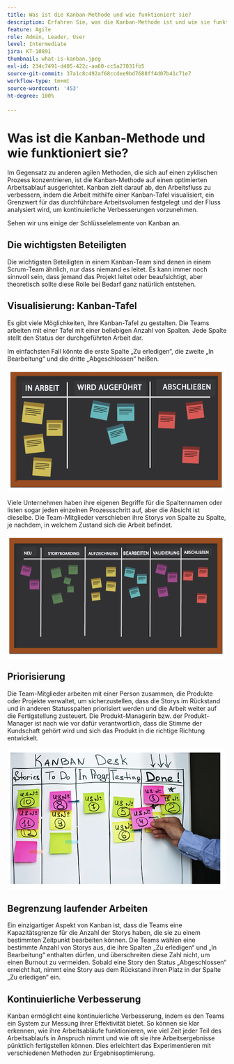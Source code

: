 ```yaml
---
title: Was ist die Kanban-Methode und wie funktioniert sie?
description: Erfahren Sie, was die Kanban-Methode ist und wie sie funktioniert.
feature: Agile
role: Admin, Leader, User
level: Intermediate
jira: KT-10891
thumbnail: what-is-kanban.jpeg
exl-id: 234c7491-d405-422c-aa60-cc5a27031fb5
source-git-commit: 37a1c8c492af68ccdee9bd7688ff4d07b41c71e7
workflow-type: tm+mt
source-wordcount: '453'
ht-degree: 100%

---
```


# Was ist die Kanban-Methode und wie funktioniert sie?

Im Gegensatz zu anderen agilen Methoden, die sich auf einen zyklischen Prozess konzentrieren, ist die Kanban-Methode auf einen optimierten Arbeitsablauf ausgerichtet. Kanban zielt darauf ab, den Arbeitsfluss zu verbessern, indem die Arbeit mithilfe einer Kanban-Tafel visualisiert, ein Grenzwert für das durchführbare Arbeitsvolumen festgelegt und der Fluss analysiert wird, um kontinuierliche Verbesserungen vorzunehmen.


Sehen wir uns einige der Schlüsselelemente von Kanban an.



## Die wichtigsten Beteiligten

Die wichtigsten Beteiligten in einem Kanban-Team sind denen in einem Scrum-Team ähnlich, nur dass niemand es leitet. Es kann immer noch sinnvoll sein, dass jemand das Projekt leitet oder beaufsichtigt, aber theoretisch sollte diese Rolle bei Bedarf ganz natürlich entstehen.

## Visualisierung: Kanban-Tafel

Es gibt viele Möglichkeiten, Ihre Kanban-Tafel zu gestalten. Die Teams arbeiten mit einer Tafel mit einer beliebigen Anzahl von Spalten. Jede Spalte stellt den Status der durchgeführten Arbeit dar.

Im einfachsten Fall könnte die erste Spalte „Zu erledigen“, die zweite „In Bearbeitung“ und die dritte „Abgeschlossen“ heißen.

![Wandtafel und Haftnotizen](assets/agile4-01.png)

Viele Unternehmen haben ihre eigenen Begriffe für die Spaltennamen oder listen sogar jeden einzelnen Prozessschritt auf, aber die Absicht ist dieselbe. Die Team-Mitglieder verschieben ihre Storys von Spalte zu Spalte, je nachdem, in welchem Zustand sich die Arbeit befindet.

![Wandtafel und Haftnotizen](assets/agile4-02.png)

## Priorisierung

Die Team-Mitglieder arbeiten mit einer Person zusammen, die Produkte oder Projekte verwaltet, um sicherzustellen, dass die Storys im Rückstand und in anderen Statusspalten priorisiert werden und die Arbeit weiter auf die Fertigstellung zusteuert. Die Produkt-Managerin bzw. der Produkt-Manager ist nach wie vor dafür verantwortlich, dass die Stimme der Kundschaft gehört wird und sich das Produkt in die richtige Richtung entwickelt.

![Kanban-Whiteboard](assets/agile4-03.png)

## Begrenzung laufender Arbeiten

Ein einzigartiger Aspekt von Kanban ist, dass die Teams eine Kapazitätsgrenze für die Anzahl der Storys haben, die sie zu einem bestimmten Zeitpunkt bearbeiten können. Die Teams wählen eine bestimmte Anzahl von Storys aus, die ihre Spalten „Zu erledigen“ und „In Bearbeitung“ enthalten dürfen, und überschreiten diese Zahl nicht, um einen Burnout zu vermeiden. Sobald eine Story den Status „Abgeschlossen“ erreicht hat, nimmt eine Story aus dem Rückstand ihren Platz in der Spalte „Zu erledigen“ ein.

## Kontinuierliche Verbesserung

Kanban ermöglicht eine kontinuierliche Verbesserung, indem es den Teams ein System zur Messung ihrer Effektivität bietet. So können sie klar erkennen, wie ihre Arbeitsabläufe funktionieren, wie viel Zeit jeder Teil des Arbeitsablaufs in Anspruch nimmt und wie oft sie ihre Arbeitsergebnisse pünktlich fertigstellen können. Dies erleichtert das Experimentieren mit verschiedenen Methoden zur Ergebnisoptimierung.
